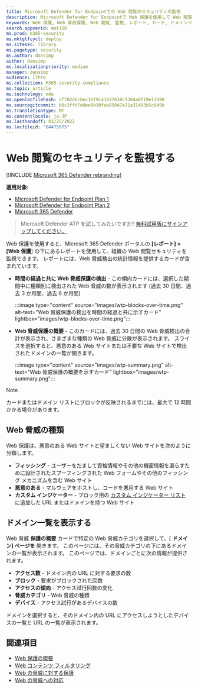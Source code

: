 ```yaml
---
title: Microsoft Defender for Endpointでの Web 閲覧のセキュリティの監視
description: Microsoft Defender for Endpointで Web 保護を使用して Web 閲覧のセキュリティを監視する
keywords: Web 保護, Web 脅威保護, Web 閲覧, 監視, レポート, カード, ドメインリスト, セキュリティ, フィッシング, マルウェア, エクスプロイト, Web サイト, ネットワーク保護, Edge, Internet Explorer, Chrome, Firefox, Web ブラウザー
search.appverid: met150
ms.prod: m365-security
ms.mktglfcycl: deploy
ms.sitesec: library
ms.pagetype: security
ms.author: dansimp
author: dansimp
ms.localizationpriority: medium
manager: dansimp
audience: ITPro
ms.collection: M365-security-compliance
ms.topic: article
ms.technology: mde
ms.openlocfilehash: cf702dbcbec1bf9141827610c1304a0f19e13b90
ms.sourcegitcommit: b0c3ffd7ddee9b30fab85047a71a31483b5c649b
ms.translationtype: MT
ms.contentlocale: ja-JP
ms.lasthandoff: 03/25/2022
ms.locfileid: "64475875"
---
```

# <a name="monitor-web-browsing-security"></a>Web 閲覧のセキュリティを監視する

[!INCLUDE [Microsoft 365 Defender rebranding](../../includes/microsoft-defender.md)]

**適用対象:**
- [Microsoft Defender for Endpoint Plan 1](https://go.microsoft.com/fwlink/p/?linkid=2154037)
- [Microsoft Defender for Endpoint Plan 2](https://go.microsoft.com/fwlink/p/?linkid=2154037)
- [Microsoft 365 Defender](https://go.microsoft.com/fwlink/?linkid=2118804)

> Microsoft Defender ATP を試してみたいですか? [無料試用版にサインアップしてください。](https://signup.microsoft.com/create-account/signup?products=7f379fee-c4f9-4278-b0a1-e4c8c2fcdf7e&ru=https://aka.ms/MDEp2OpenTrial?ocid=docs-wdatp-main-abovefoldlink&rtc=1)

Web 保護を使用すると、Microsoft 365 Defender ポータルの **[レポート] > [Web 保護**] の下にあるレポートを使用して、組織の Web 閲覧セキュリティを監視できます。 レポートには、Web 脅威検出の統計情報を提供するカードが含まれています。

- **時間の経過と共に Web 脅威保護の検出** - この傾向カードには、選択した期間中に種類別に検出された Web 脅威の数が表示されます (過去 30 日間、過去 3 か月間、過去 6 か月間)

  :::image type="content" source="images/wtp-blocks-over-time.png" alt-text="Web 脅威保護の検出を時間の経過と共に示すカード" lightbox="images/wtp-blocks-over-time.png":::

- **Web 脅威保護の概要** - このカードには、過去 30 日間の Web 脅威検出の合計が表示され、さまざまな種類の Web 脅威に分散が表示されます。 スライスを選択すると、悪意のある Web サイトまたは不要な Web サイトで検出されたドメインの一覧が開きます。

  :::image type="content" source="images/wtp-summary.png" alt-text="Web 脅威保護の概要を示すカード"  lightbox="images/wtp-summary.png":::

> [!NOTE]
> カードまたはドメイン リストにブロックが反映されるまでには、最大で 12 時間かかる場合があります。

## <a name="types-of-web-threats"></a>Web 脅威の種類

Web 保護は、悪意のある Web サイトと望ましくない Web サイトを次のように分類します。

- **フィッシング** - ユーザーをだまして資格情報やその他の機密情報を漏らすために設計されたスプーフィングされた Web フォームやその他のフィッシング メカニズムを含む Web サイト
- **悪意のある** - マルウェアをホストし、コードを悪用する Web サイト
- **カスタム インジケーター** - ブロック用の [カスタム インジケーター リスト](manage-indicators.md) に追加した URL またはドメインを持つ Web サイト

## <a name="view-the-domain-list"></a>ドメイン一覧を表示する

Web 脅威 **保護の概要** カードで特定の Web 脅威カテゴリを選択して、[ **ドメイン] ページを** 開きます。 このページには、その脅威カテゴリの下にあるドメインの一覧が表示されます。 このページでは、ドメインごとに次の情報が提供されます。

- **アクセス数** - ドメイン内の URL に対する要求の数
- **ブロック** - 要求がブロックされた回数
- **アクセスの傾向** - アクセス試行回数の変化
- **脅威カテゴリ** - Web 脅威の種類
- **デバイス** - アクセス試行があるデバイスの数

ドメインを選択すると、そのドメイン内の URL にアクセスしようとしたデバイスの一覧と URL の一覧が表示されます。

## <a name="related-topics"></a>関連項目

- [Web 保護の概要](web-protection-overview.md)
- [Web コンテンツ フィルタリング](web-content-filtering.md)
- [Web の脅威に対する保護](web-threat-protection.md)
- [Web の脅威への対応](web-protection-response.md)
